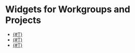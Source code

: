 # Widgets for Workgroups and Projects

- [{#T}](../widgets/workgroups/index.md)
- [{#T}](../widgets/workgroups/toolbar.md)
- [{#T}](../widgets/workgroups/robot-designer-toolbar.md)